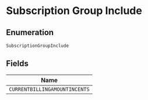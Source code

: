 
# Subscription Group Include

## Enumeration

`SubscriptionGroupInclude`

## Fields

| Name |
|  --- |
| `CURRENTBILLINGAMOUNTINCENTS` |

